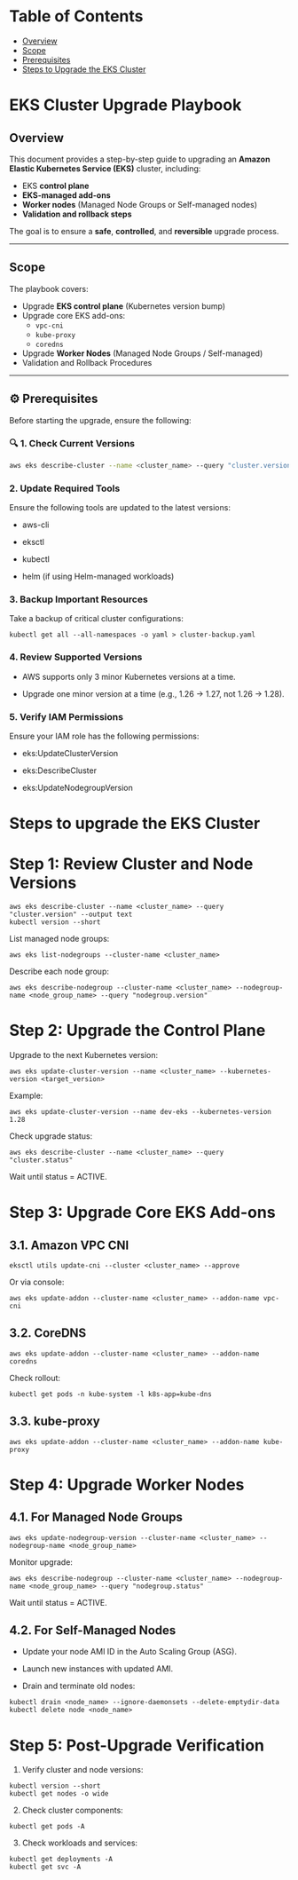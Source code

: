 # Table of Contents

- [Overview](#overview)
- [Scope](#scope)
- [ Prerequisites](#️-prerequisites)
- [Steps to Upgrade the EKS Cluster](#steps-to-upgrade-the-eks-cluster)

#  EKS Cluster Upgrade Playbook

##  Overview

This document provides a step-by-step guide to upgrading an **Amazon Elastic Kubernetes Service (EKS)** cluster, including:

- EKS **control plane**
- **EKS-managed add-ons**
- **Worker nodes** (Managed Node Groups or Self-managed nodes)
- **Validation and rollback steps**

The goal is to ensure a **safe**, **controlled**, and **reversible** upgrade process.

---

##  Scope

The playbook covers:

- Upgrade **EKS control plane** (Kubernetes version bump)
- Upgrade core EKS add-ons:
  - `vpc-cni`
  - `kube-proxy`
  - `coredns`
- Upgrade **Worker Nodes** (Managed Node Groups / Self-managed)
- Validation and Rollback Procedures

---

## ⚙️ Prerequisites

Before starting the upgrade, ensure the following:

### 🔍 1. Check Current Versions
```bash
aws eks describe-cluster --name <cluster_name> --query "cluster.version" --output text
```
### 2. Update Required Tools

Ensure the following tools are updated to the latest versions:

- aws-cli

- eksctl

- kubectl

- helm (if using Helm-managed workloads)

### 3. Backup Important Resources

Take a backup of critical cluster configurations:
```
kubectl get all --all-namespaces -o yaml > cluster-backup.yaml
```

### 4. Review Supported Versions

- AWS supports only 3 minor Kubernetes versions at a time.

- Upgrade one minor version at a time (e.g., 1.26 → 1.27, not 1.26 → 1.28).

### 5. Verify IAM Permissions

Ensure your IAM role has the following permissions:

- eks:UpdateClusterVersion

- eks:DescribeCluster

- eks:UpdateNodegroupVersion
# Steps to upgrade the EKS Cluster
# Step 1: Review Cluster and Node Versions
```
aws eks describe-cluster --name <cluster_name> --query "cluster.version" --output text
kubectl version --short
```
List managed node groups:
```
aws eks list-nodegroups --cluster-name <cluster_name>
```
Describe each node group:
```
aws eks describe-nodegroup --cluster-name <cluster_name> --nodegroup-name <node_group_name> --query "nodegroup.version"
```
# Step 2: Upgrade the Control Plane
Upgrade to the next Kubernetes version:
```
aws eks update-cluster-version --name <cluster_name> --kubernetes-version <target_version>
```
Example:
```
aws eks update-cluster-version --name dev-eks --kubernetes-version 1.28
```
Check upgrade status:
```
aws eks describe-cluster --name <cluster_name> --query "cluster.status"
```

Wait until status = ACTIVE.

# Step 3: Upgrade Core EKS Add-ons
## 3.1. Amazon VPC CNI
```
eksctl utils update-cni --cluster <cluster_name> --approve
```
Or via console:
```
aws eks update-addon --cluster-name <cluster_name> --addon-name vpc-cni
```
## 3.2. CoreDNS
```
aws eks update-addon --cluster-name <cluster_name> --addon-name coredns
```
Check rollout:
```
kubectl get pods -n kube-system -l k8s-app=kube-dns
```
## 3.3. kube-proxy
```
aws eks update-addon --cluster-name <cluster_name> --addon-name kube-proxy
```
# Step 4: Upgrade Worker Nodes
## 4.1. For Managed Node Groups
```
aws eks update-nodegroup-version --cluster-name <cluster_name> --nodegroup-name <node_group_name>
```
Monitor upgrade:
```
aws eks describe-nodegroup --cluster-name <cluster_name> --nodegroup-name <node_group_name> --query "nodegroup.status"
```
Wait until status = ACTIVE.

## 4.2. For Self-Managed Nodes

- Update your node AMI ID in the Auto Scaling Group (ASG).

- Launch new instances with updated AMI.

- Drain and terminate old nodes:

```
kubectl drain <node_name> --ignore-daemonsets --delete-emptydir-data
kubectl delete node <node_name>
```

# Step 5: Post-Upgrade Verification
1. Verify cluster and node versions:
```
kubectl version --short
kubectl get nodes -o wide
```
2. Check cluster components:
```
kubectl get pods -A
```
3. Check workloads and services:
```
kubectl get deployments -A
kubectl get svc -A
```
